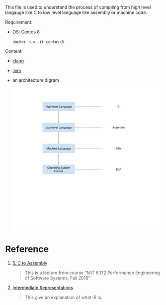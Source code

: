 This file is used to understand the process of compiling from high level langauge like C to low level language like assembly or machine code.

Requirement:

- OS: Centos 8

    `docker run -it centos:8`

Content:

- [clang](./clang/Readme.md)

- [llvm](./llvm/Readme.md)

- an architecture digram

    ![architecture digram](./architecture.png)

# Reference

1. [5. C to Assembly](https://www.youtube.com/watch?v=wt7a5BOztuM)

    > This is a lecture from course "MIT 6.172 Performance Engineering of Software Systems, Fall 2018"

2. [Intermediate Representations](https://cs.lmu.edu/~ray/notes/ir/)

    > This give an explanation of what IR is.
